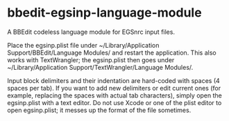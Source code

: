 # bbedit-egsinp-language-module
A BBEdit codeless language module for EGSnrc input files.

Place the egsinp.plist file under ~/Library/Application Support/BBEdit/Language Modules/ and restart the application. This also works with TextWrangler; the egsinp.plist then goes under ~/Library/Application Support/TextWrangler/Language Modules/.

Input block delimiters and their indentation are hard-coded with spaces (4 spaces per tab). If you want to add new delimiters or edit current ones (for example, replacing the spaces with actual tab characters), simply open the egsinp.plist with a text editor. Do not use Xcode or one of the plist editor to open egsinp.plist; it messes up the format of the file sometimes.
